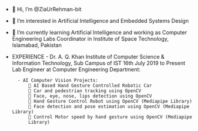 - 👋 Hi, I’m @ZiaUrRehman-bit
- 👀 I’m interested in Artificial Intelligence and Embedded Systems Design
- 🌱 I’m currently learning Artificial Intelligence and working as Computer Engineering Labs Coordinator in Institute of Space Technology, Islamabad, Pakistan 

- EXPERIENCE
      - Dr. A. Q. Khan Institute of Computer Science & Information
        Technology, Sub Campus of IST             16th July 2019 to Present
        Lab Engineer at Computer Engineering Department:

        - AI Computer Vision Projects:
             AI Based Hand Gesture Controlled Robotic Car
             Car and pedestrian tracking using OpenCV
             Face, eye, nose, lips detection using OpenCV
             Hand Gesture Control Robot using OpenCV (Mediapipe Library)
             Face detection and pose estimation using OpenCV (Mediapipe Library)
             Control Motor speed by hand gesture using OpenCV (Mediapipe
            Library)


<!---
ZiaUrRehman-bit/ZiaUrRehman-bit is a ✨ special ✨ repository because its `README.md` (this file) appears on your GitHub profile.
You can click the Preview link to take a look at your changes.
--->
